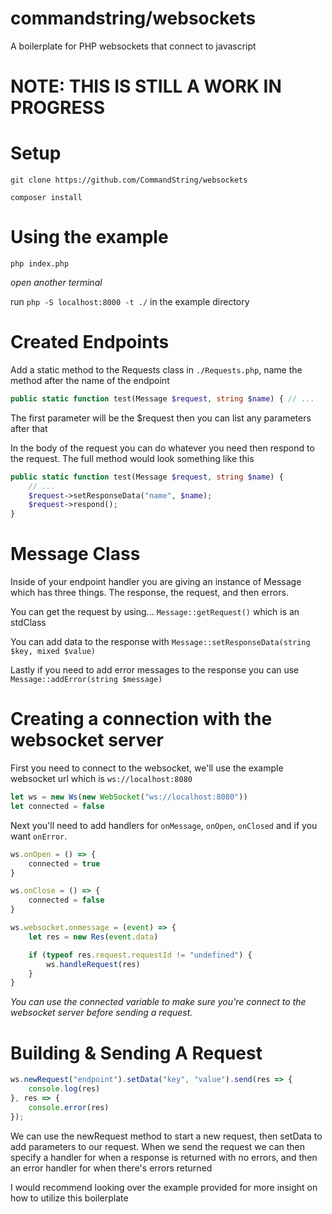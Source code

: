 # commandstring/websockets #
A boilerplate for PHP websockets that connect to javascript

# NOTE: THIS IS STILL A WORK IN PROGRESS #

# Setup

`git clone https://github.com/CommandString/websockets`

`composer install`

# Using the example #

`php index.php`

*open another terminal*

run `php -S localhost:8000 -t ./` in the example directory

# Created Endpoints

Add a static method to the Requests class in `./Requests.php`, name the method after the name of the endpoint

```php
public static function test(Message $request, string $name) { // ...
```

The first parameter will be the $request then you can list any parameters after that

In the body of the request you can do whatever you need then respond to the request. The full method would look something like this

```php
public static function test(Message $request, string $name) {
    // ...
    $request->setResponseData("name", $name);
    $request->respond();
}
```

# Message Class

Inside of your endpoint handler you are giving an instance of Message which has three things. The response, the request, and then errors. 

You can get the request by using... `Message::getRequest()` which is an stdClass  

You can add data to the response with `Message::setResponseData(string $key, mixed $value)`

Lastly if you need to add error messages to the response you can use `Message::addError(string $message)`

# Creating a connection with the websocket server

First you need to connect to the websocket, we'll use the example websocket url which is `ws://localhost:8080`

```js
let ws = new Ws(new WebSocket("ws://localhost:8080"))
let connected = false
```

Next you'll need to add handlers for `onMessage`, `onOpen`, `onClosed` and if you want `onError`.
```js
ws.onOpen = () => {
    connected = true
}

ws.onClose = () => {
    connected = false
}

ws.websocket.onmessage = (event) => {
    let res = new Res(event.data)

    if (typeof res.request.requestId != "undefined") {
        ws.handleRequest(res)
    }
}
```

*You can use the connected variable to make sure you're connect to the websocket server before sending a request.*


# Building & Sending A Request

```js
ws.newRequest("endpoint").setData("key", "value").send(res => {
    console.log(res)
}, res => {
    console.error(res)
});
```

We can use the newRequest method to start a new request, then setData to add parameters to our request. When we send the request we can then specify a handler for when a response is returned with no errors, and then an error handler for when there's errors returned

I would recommend looking over the example provided for more insight on how to utilize this boilerplate